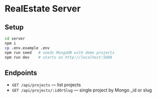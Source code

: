 # RealEstate Server

## Setup
```bash
cd server
npm i
cp .env.example .env
npm run seed   # seeds MongoDB with demo projects
npm run dev    # starts on http://localhost:5000
```

## Endpoints
- `GET /api/projects` — list projects
- `GET /api/projects/:idOrSlug` — single project by Mongo _id or slug
